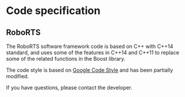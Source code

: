 # Code specification

## RoboRTS
The RoboRTS software framework code is based on C++ with C++14 standard, and uses some of the features in C++14 and C++11 to replace some of the related functions in the Boost library.

The code style is based on [Google Code Style](https://google.github.io/styleguide/cppguide.html) and has been partially modified.

If you have questions, please contact the developer.


